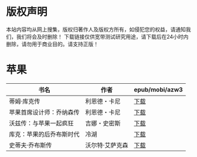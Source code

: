 # 版权声明

本站内容均从网上搜集，版权归著作人及版权方所有，如侵犯您的权益，请通知我们，我们将会及时删除！ 下载链接仅供宽带测试研究用途，请下载后在24小时内删除，请勿用于商业目的。请支持正版！

# 苹果

| 书名 | 作者 | epub/mobi/azw3 |
| --- | --- | --- |
| 蒂姆·库克传 | 利恩德・卡尼 | [下载](https://url89.ctfile.com/f/31084289-1357032322-3e088b?p=8866) |
| 苹果首席设计师：乔纳森传 | 利恩德・卡尼 | [下载](https://url89.ctfile.com/f/31084289-1357023160-8abd49?p=8866) |
| 沃兹传：与苹果一起疯狂 | 吉娜・史密斯 | [下载](https://url89.ctfile.com/f/31084289-1357023163-c9e4da?p=8866) |
| 库克：苹果的后乔布斯时代 | 冷湖 | [下载](https://url89.ctfile.com/f/31084289-1357007350-4946e4?p=8866) |
| 史蒂夫·乔布斯传 | 沃尔特·艾萨克森 | [下载](https://url89.ctfile.com/f/31084289-1357005097-0768d7?p=8866) |
